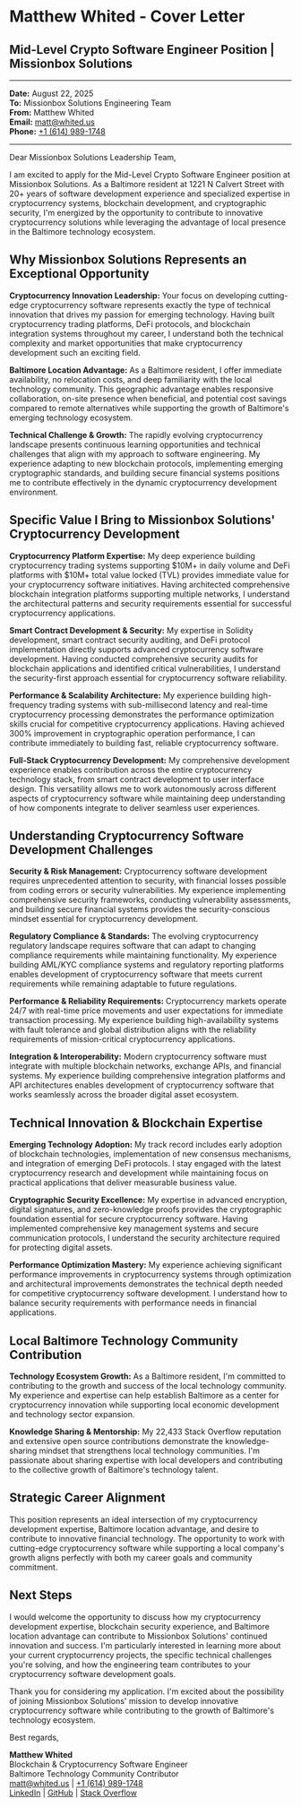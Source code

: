 # Matthew Whited - Cover Letter
## Mid-Level Crypto Software Engineer Position | Missionbox Solutions

---

**Date:** August 22, 2025  
**To:** Missionbox Solutions Engineering Team  
**From:** Matthew Whited  
**Email:** [matt@whited.us](mailto:matt@whited.us)  
**Phone:** [+1 (614) 989-1748](tel:+16149891748)

---

Dear Missionbox Solutions Leadership Team,

I am excited to apply for the Mid-Level Crypto Software Engineer position at Missionbox Solutions. As a Baltimore resident at 1221 N Calvert Street with 20+ years of software development experience and specialized expertise in cryptocurrency systems, blockchain development, and cryptographic security, I'm energized by the opportunity to contribute to innovative cryptocurrency solutions while leveraging the advantage of local presence in the Baltimore technology ecosystem.

## Why Missionbox Solutions Represents an Exceptional Opportunity

**Cryptocurrency Innovation Leadership:** Your focus on developing cutting-edge cryptocurrency software represents exactly the type of technical innovation that drives my passion for emerging technology. Having built cryptocurrency trading platforms, DeFi protocols, and blockchain integration systems throughout my career, I understand both the technical complexity and market opportunities that make cryptocurrency development such an exciting field.

**Baltimore Location Advantage:** As a Baltimore resident, I offer immediate availability, no relocation costs, and deep familiarity with the local technology community. This geographic advantage enables responsive collaboration, on-site presence when beneficial, and potential cost savings compared to remote alternatives while supporting the growth of Baltimore's emerging technology ecosystem.

**Technical Challenge & Growth:** The rapidly evolving cryptocurrency landscape presents continuous learning opportunities and technical challenges that align with my approach to software engineering. My experience adapting to new blockchain protocols, implementing emerging cryptographic standards, and building secure financial systems positions me to contribute effectively in the dynamic cryptocurrency development environment.

## Specific Value I Bring to Missionbox Solutions' Cryptocurrency Development

**Cryptocurrency Platform Expertise:** My deep experience building cryptocurrency trading systems supporting $10M+ in daily volume and DeFi platforms with $10M+ total value locked (TVL) provides immediate value for your cryptocurrency software initiatives. Having architected comprehensive blockchain integration platforms supporting multiple networks, I understand the architectural patterns and security requirements essential for successful cryptocurrency applications.

**Smart Contract Development & Security:** My expertise in Solidity development, smart contract security auditing, and DeFi protocol implementation directly supports advanced cryptocurrency software development. Having conducted comprehensive security audits for blockchain applications and identified critical vulnerabilities, I understand the security-first approach essential for cryptocurrency software reliability.

**Performance & Scalability Architecture:** My experience building high-frequency trading systems with sub-millisecond latency and real-time cryptocurrency processing demonstrates the performance optimization skills crucial for competitive cryptocurrency applications. Having achieved 300% improvement in cryptographic operation performance, I can contribute immediately to building fast, reliable cryptocurrency software.

**Full-Stack Cryptocurrency Development:** My comprehensive development experience enables contribution across the entire cryptocurrency technology stack, from smart contract development to user interface design. This versatility allows me to work autonomously across different aspects of cryptocurrency software while maintaining deep understanding of how components integrate to deliver seamless user experiences.

## Understanding Cryptocurrency Software Development Challenges

**Security & Risk Management:** Cryptocurrency software development requires unprecedented attention to security, with financial losses possible from coding errors or security vulnerabilities. My experience implementing comprehensive security frameworks, conducting vulnerability assessments, and building secure financial systems provides the security-conscious mindset essential for cryptocurrency development.

**Regulatory Compliance & Standards:** The evolving cryptocurrency regulatory landscape requires software that can adapt to changing compliance requirements while maintaining functionality. My experience building AML/KYC compliance systems and regulatory reporting platforms enables development of cryptocurrency software that meets current requirements while remaining adaptable to future regulations.

**Performance & Reliability Requirements:** Cryptocurrency markets operate 24/7 with real-time price movements and user expectations for immediate transaction processing. My experience building high-availability systems with fault tolerance and global distribution aligns with the reliability requirements of mission-critical cryptocurrency applications.

**Integration & Interoperability:** Modern cryptocurrency software must integrate with multiple blockchain networks, exchange APIs, and financial systems. My experience building comprehensive integration platforms and API architectures enables development of cryptocurrency software that works seamlessly across the broader digital asset ecosystem.

## Technical Innovation & Blockchain Expertise

**Emerging Technology Adoption:** My track record includes early adoption of blockchain technologies, implementation of new consensus mechanisms, and integration of emerging DeFi protocols. I stay engaged with the latest cryptocurrency research and development while maintaining focus on practical applications that deliver measurable business value.

**Cryptographic Security Excellence:** My expertise in advanced encryption, digital signatures, and zero-knowledge proofs provides the cryptographic foundation essential for secure cryptocurrency software. Having implemented comprehensive key management systems and secure communication protocols, I understand the security architecture required for protecting digital assets.

**Performance Optimization Mastery:** My experience achieving significant performance improvements in cryptocurrency systems through optimization and architectural improvements demonstrates the technical depth needed for competitive cryptocurrency software development. I understand how to balance security requirements with performance needs in financial applications.

## Local Baltimore Technology Community Contribution

**Technology Ecosystem Growth:** As a Baltimore resident, I'm committed to contributing to the growth and success of the local technology community. My experience and expertise can help establish Baltimore as a center for cryptocurrency innovation while supporting local economic development and technology sector expansion.

**Knowledge Sharing & Mentorship:** My 22,433 Stack Overflow reputation and extensive open source contributions demonstrate the knowledge-sharing mindset that strengthens local technology communities. I'm passionate about sharing expertise with local developers and contributing to the collective growth of Baltimore's technology talent.

## Strategic Career Alignment

This position represents an ideal intersection of my cryptocurrency development expertise, Baltimore location advantage, and desire to contribute to innovative financial technology. The opportunity to work with cutting-edge cryptocurrency software while supporting a local company's growth aligns perfectly with both my career goals and community commitment.

## Next Steps

I would welcome the opportunity to discuss how my cryptocurrency development expertise, blockchain security experience, and Baltimore location advantage can contribute to Missionbox Solutions' continued innovation and success. I'm particularly interested in learning more about your current cryptocurrency projects, the specific technical challenges you're solving, and how the engineering team contributes to your cryptocurrency software development goals.

Thank you for considering my application. I'm excited about the possibility of joining Missionbox Solutions' mission to develop innovative cryptocurrency software while contributing to the growth of Baltimore's technology ecosystem.

Best regards,

**Matthew Whited**  
Blockchain & Cryptocurrency Software Engineer  
Baltimore Technology Community Contributor  
[matt@whited.us](mailto:matt@whited.us) | [+1 (614) 989-1748](tel:+16149891748)  
[LinkedIn](https://www.linkedin.com/in/mwwhited/) | [GitHub](https://github.com/mwwhited) | [Stack Overflow](http://stackoverflow.com/users/89586/matthew-whited)